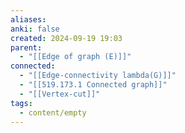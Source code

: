 ```yaml
---
aliases: 
anki: false
created: 2024-09-19 19:03
parent:
  - "[[Edge of graph (E)]]"
connected:
  - "[[Edge-connectivity lambda(G)]]"
  - "[[519.173.1 Connected graph]]"
  - "[[Vertex-cut]]"
tags:
  - content/empty
---
```

